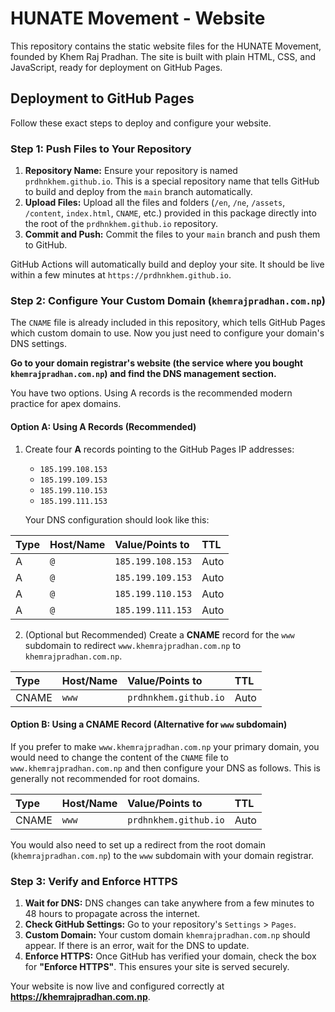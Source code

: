 # HUNATE Movement - Website

This repository contains the static website files for the HUNATE Movement, founded by Khem Raj Pradhan. The site is built with plain HTML, CSS, and JavaScript, ready for deployment on GitHub Pages.

## Deployment to GitHub Pages

Follow these exact steps to deploy and configure your website.

### Step 1: Push Files to Your Repository

1.  **Repository Name:** Ensure your repository is named `prdhnkhem.github.io`. This is a special repository name that tells GitHub to build and deploy from the `main` branch automatically.
2.  **Upload Files:** Upload all the files and folders (`/en`, `/ne`, `/assets`, `/content`, `index.html`, `CNAME`, etc.) provided in this package directly into the root of the `prdhnkhem.github.io` repository.
3.  **Commit and Push:** Commit the files to your `main` branch and push them to GitHub.

GitHub Actions will automatically build and deploy your site. It should be live within a few minutes at `https://prdhnkhem.github.io`.

### Step 2: Configure Your Custom Domain (`khemrajpradhan.com.np`)

The `CNAME` file is already included in this repository, which tells GitHub Pages which custom domain to use. Now you just need to configure your domain's DNS settings.

**Go to your domain registrar's website (the service where you bought `khemrajpradhan.com.np`) and find the DNS management section.**

You have two options. Using A records is the recommended modern practice for apex domains.

#### Option A: Using A Records (Recommended)

1.  Create four **A** records pointing to the GitHub Pages IP addresses:
    * `185.199.108.153`
    * `185.199.109.153`
    * `185.199.110.153`
    * `185.199.111.153`

    Your DNS configuration should look like this:

| Type | Host/Name | Value/Points to | TTL |
| :--- | :-------- | :-------------------- | :-- |
| A | `@` | `185.199.108.153` | Auto |
| A | `@` | `185.199.109.153` | Auto |
| A | `@` | `185.199.110.153` | Auto |
| A | `@` | `185.199.111.153` | Auto |

2.  (Optional but Recommended) Create a **CNAME** record for the `www` subdomain to redirect `www.khemrajpradhan.com.np` to `khemrajpradhan.com.np`.

| Type | Host/Name | Value/Points to | TTL |
| :--- | :-------- | :----------------------- | :-- |
| CNAME| `www` | `prdhnkhem.github.io` | Auto |

#### Option B: Using a CNAME Record (Alternative for `www` subdomain)

If you prefer to make `www.khemrajpradhan.com.np` your primary domain, you would need to change the content of the `CNAME` file to `www.khemrajpradhan.com.np` and then configure your DNS as follows. This is generally not recommended for root domains.

| Type | Host/Name | Value/Points to | TTL |
| :--- | :-------- | :----------------------- | :-- |
| CNAME| `www` | `prdhnkhem.github.io` | Auto |

You would also need to set up a redirect from the root domain (`khemrajpradhan.com.np`) to the `www` subdomain with your domain registrar.

### Step 3: Verify and Enforce HTTPS

1.  **Wait for DNS:** DNS changes can take anywhere from a few minutes to 48 hours to propagate across the internet.
2.  **Check GitHub Settings:** Go to your repository's `Settings` > `Pages`.
3.  **Custom Domain:** Your custom domain `khemrajpradhan.com.np` should appear. If there is an error, wait for the DNS to update.
4.  **Enforce HTTPS:** Once GitHub has verified your domain, check the box for **"Enforce HTTPS"**. This ensures your site is served securely.

Your website is now live and configured correctly at **https://khemrajpradhan.com.np**.
